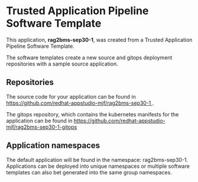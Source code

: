 # Trusted Application Pipeline Software Template

This application, **rag2bms-sep30-1**, was created from a Trusted Application Pipeline Software Template.

The software templates create a new source and gitops deployment repositories with a sample source application. 

## Repositories

The source code for your application can be found in [https://github.com/redhat-appstudio-mjf/rag2bms-sep30-1 ](https://github.com/redhat-appstudio-mjf/rag2bms-sep30-1 ).
 
The gitops repository, which contains the kubernetes manifests for the application can be found in 
[https://github.com/redhat-appstudio-mjf/rag2bms-sep30-1-gitops ](https://github.com/redhat-appstudio-mjf/rag2bms-sep30-1-gitops ) 

## Application namespaces 

The default application will be found in the namespace: rag2bms-sep30-1. Applications can be deployed into unique namespaces or multiple software templates can also bet generated into the same group namespaces.  